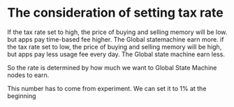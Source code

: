 # The consideration of setting tax rate
If the tax rate set to high, the price of buying and selling memory will be low. but apps pay time-based fee higher. The Global statemachine earn more.
if the tax rate set to low, the price of buying and selling memory will be high, but apps pay less usage fee every day. The Global state machine earn less.

So the rate is determined by how much we want to Global State Machine nodes to earn.

This number has to come from experiment. We can set it to 1% at the beginning